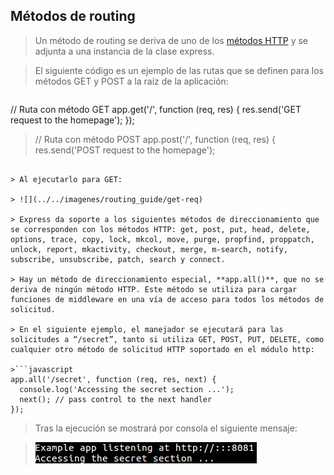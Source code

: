 ## Métodos de routing

>Un método de routing se deriva de uno de los [métodos HTTP](https://developer.mozilla.org/es/docs/Web/HTTP/Methods) y se adjunta a una instancia de la clase express.

>El siguiente código es un ejemplo de las rutas que se definen para los métodos GET y POST a la raíz de la aplicación:

>```javascript
// Ruta con método GET
app.get('/', function (req, res) {
  res.send('GET request to the homepage');
});

>// Ruta con método POST
app.post('/', function (req, res) {
  res.send('POST request to the homepage');
```

> Al ejecutarlo para GET:

> ![](../../imagenes/routing_guide/get-req)

> Express da soporte a los siguientes métodos de direccionamiento que se corresponden con los métodos HTTP: get, post, put, head, delete, options, trace, copy, lock, mkcol, move, purge, propfind, proppatch, unlock, report, mkactivity, checkout, merge, m-search, notify, subscribe, unsubscribe, patch, search y connect.

> Hay un método de direccionamiento especial, **app.all()**, que no se deriva de ningún método HTTP. Este método se utiliza para cargar funciones de middleware en una vía de acceso para todos los métodos de solicitud.

> En el siguiente ejemplo, el manejador se ejecutará para las solicitudes a “/secret”, tanto si utiliza GET, POST, PUT, DELETE, como cualquier otro método de solicitud HTTP soportado en el módulo http:

>```javascript
app.all('/secret', function (req, res, next) {
  console.log('Accessing the secret section ...');
  next(); // pass control to the next handler
});
```

>Tras la ejecución se mostrará por consola el siguiente mensaje:

> ![](../../imagenes/routing_guide/secret.png)
